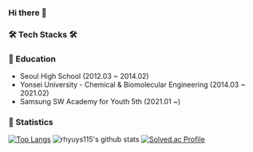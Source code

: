 ### Hi there 👋

<!--
**rhyuys115/rhyuys115** is a ✨ _special_ ✨ repository because its `README.md` (this file) appears on your GitHub profile.

Here are some ideas to get you started:

- 🔭 I’m currently working on ...
- 🌱 I’m currently learning ...
- 👯 I’m looking to collaborate on ...
- 🤔 I’m looking for help with ...
- 💬 Ask me about ...
- 📫 How to reach me: ...
- 😄 Pronouns: ...
- ⚡ Fun fact: ...
-->
### 🛠️ Tech Stacks 🛠️


### 📝 Education
- Seoul High School (2012.03 ~ 2014.02)
- Yonsei University - Chemical & Biomolecular Engineering (2014.03 ~ 2021.02)
- Samsung SW Academy for Youth 5th (2021.01 ~)

### 📌 Statistics

[![Top Langs](https://github-readme-stats.vercel.app/api/top-langs/?username=rhyuys115)](https://github.com/anuraghazra/github-readme-stats)
![rhyuys115's github stats](https://github-readme-stats.vercel.app/api?username=rhyuys115&theme=tokyonight&show_icons=true)
[![Solved.ac Profile](http://mazassumnida.wtf/api/v2/generate_badge?boj=rhyuys115)](https://solved.ac/rhyuys115)
